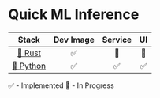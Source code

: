 # Quick ML Inference

| Stack | Dev Image | Service | UI |
|:-----:|:---------:|:-------:|:--:|
| [🦀 Rust](./mlrust/) | ✅ | 🚧 | 🚧 |
| [🐍 Python](./fastapi_gradio/) | ✅ | ✅ | ✅ |

✅ - Implemented   🚧 - In Progress

